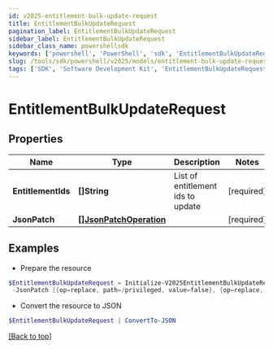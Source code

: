 ```yaml
---
id: v2025-entitlement-bulk-update-request
title: EntitlementBulkUpdateRequest
pagination_label: EntitlementBulkUpdateRequest
sidebar_label: EntitlementBulkUpdateRequest
sidebar_class_name: powershellsdk
keywords: ['powershell', 'PowerShell', 'sdk', 'EntitlementBulkUpdateRequest', 'V2025EntitlementBulkUpdateRequest'] 
slug: /tools/sdk/powershell/v2025/models/entitlement-bulk-update-request
tags: ['SDK', 'Software Development Kit', 'EntitlementBulkUpdateRequest', 'V2025EntitlementBulkUpdateRequest']
---
```



# EntitlementBulkUpdateRequest

## Properties

Name | Type | Description | Notes
------------ | ------------- | ------------- | -------------
**EntitlementIds** | **[]String** | List of entitlement ids to update | [required]
**JsonPatch** | [**[]JsonPatchOperation**](json-patch-operation) |  | [required]

## Examples

- Prepare the resource
```powershell
$EntitlementBulkUpdateRequest = Initialize-V2025EntitlementBulkUpdateRequest  -EntitlementIds [2c91808a7624751a01762f19d665220d, 2c91808a7624751a01762f19d67c220e, 2c91808a7624751a01762f19d692220f] `
 -JsonPatch [{op=replace, path=/privileged, value=false}, {op=replace, path=/requestable, value=false}]
```

- Convert the resource to JSON
```powershell
$EntitlementBulkUpdateRequest | ConvertTo-JSON
```


[[Back to top]](#) 

